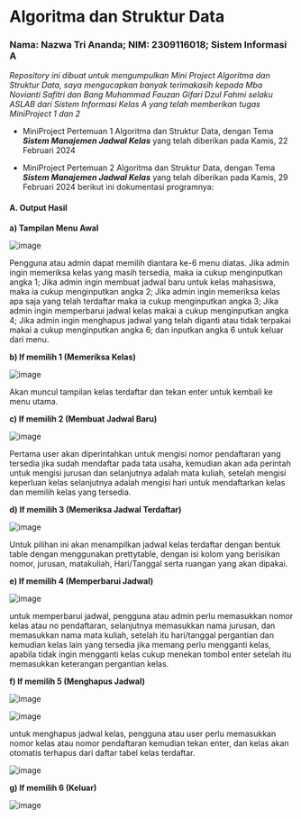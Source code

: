 # Algoritma dan Struktur Data 
### Nama: Nazwa Tri Ananda; NIM: 2309116018; Sistem Informasi A

*Repository ini dibuat untuk mengumpulkan Mini Project Algoritma dan Struktur Data, saya mengucapkan banyak terimakasih kepada 
Mba Novianti Safitri dan Bang Muhammad Fauzan Gifari Dzul Fahmi selaku ASLAB dari Sistem Informasi Kelas A yang telah memberikan tugas MiniProject 1 dan 2*

- MiniProject Pertemuan 1 Algoritma dan Struktur Data, dengan Tema ***Sistem Manajemen Jadwal Kelas*** yang telah diberikan pada Kamis, 22 Februari 2024
  
- MiniProject Pertemuan 2 Algoritma dan Struktur Data, dengan Tema ***Sistem Manajemen Jadwal Kelas*** yang telah diberikan pada Kamis, 29 Februari 2024
  berikut ini dokumentasi programnya:
  
#### A.	Output Hasil

**a) Tampilan Menu Awal**
  
 ![image](https://github.com/nazwatriananda/MiniProject1-Algoritma-dan-Struktur-Data/assets/144808370/09736337-67a4-4a63-8d39-519d7e7a484f)

Pengguna atau admin dapat memilih diantara ke-6 menu diatas. Jika admin ingin memeriksa kelas yang masih tersedia, maka ia cukup menginputkan angka 1; Jika admin ingin membuat jadwal baru untuk kelas mahasiswa, maka ia cukup menginputkan angka 2; Jika admin ingin memeriksa kelas apa saja yang telah terdaftar maka ia cukup menginputkan angka 3; Jika admin ingin memperbarui jadwal kelas makai a cukup menginputkan angka 4; Jika admin ingin menghapus jadwal yang telah diganti atau tidak terpakai makai a cukup menginputkan angka 6; dan inputkan angka 6 untuk keluar dari menu.

**b)	If memilih 1 (Memeriksa Kelas)**

![image](https://github.com/nazwatriananda/MiniProject1-Algoritma-dan-Struktur-Data/assets/144808370/01c4d84c-f972-4ca0-8e8b-afd9beb34b57)
 
Akan muncul tampilan kelas terdaftar dan tekan enter untuk kembali ke menu utama.

**c)	If memilih 2 (Membuat Jadwal Baru)**

![image](https://github.com/nazwatriananda/MiniProject1-Algoritma-dan-Struktur-Data/assets/144808370/030acb0f-7cf0-4fb4-ae98-6a7b91616f40)

Pertama user akan diperintahkan untuk mengisi nomor pendaftaran yang tersedia jika sudah mendaftar pada tata usaha, kemudian akan ada perintah untuk mengisi jurusan dan selanjutnya adalah mata kuliah, setelah mengisi keperluan kelas selanjutnya adalah mengisi hari untuk mendaftarkan kelas dan memilih kelas yang tersedia.
 
**d)	If memilih 3 (Memeriksa Jadwal Terdaftar)**

![image](https://github.com/nazwatriananda/MiniProject1-Algoritma-dan-Struktur-Data/assets/144808370/314c1ffa-9311-45e7-b3ac-86c556350309)

Untuk pilihan ini akan menampilkan jadwal kelas terdaftar dengan bentuk table dengan menggunakan prettytable, dengan isi kolom yang berisikan nomor, jurusan, matakuliah, Hari/Tanggal serta ruangan yang akan dipakai.
 
**e)	If memilih 4 (Memperbarui Jadwal)**
 
 ![image](https://github.com/nazwatriananda/MiniProject1-Algoritma-dan-Struktur-Data/assets/144808370/7971650b-771e-4a9d-bbdb-5dc49bfb61bb)

 untuk memperbarui jadwal, pengguna atau admin perlu memasukkan nomor kelas atau no pendaftaran, selanjutnya memasukkan nama jurusan, dan memasukkan nama mata kuliah, setelah itu hari/tanggal pergantian dan kemudian kelas lain yang tersedia jika memang perlu mengganti kelas, apabila tidak ingin mengganti kelas cukup menekan tombol enter setelah itu memasukkan keterangan pergantian kelas.


**f)	If memilih 5 (Menghapus Jadwal)**

![image](https://github.com/nazwatriananda/MiniProject1-Algoritma-dan-Struktur-Data/assets/144808370/b72d1ea4-6c8b-46a1-aaa1-f147c304e4e1)
 
 ![image](https://github.com/nazwatriananda/MiniProject1-Algoritma-dan-Struktur-Data/assets/144808370/19e51877-036d-4ecc-9401-60a3aa880ed3)

 untuk menghapus jadwal kelas, pengguna atau user perlu memasukkan nomor kelas atau nomor pendaftaran kemudian tekan enter, dan kelas akan otomatis terhapus dari daftar tabel kelas terdaftar.

 ![image](https://github.com/nazwatriananda/MiniProject1-Algoritma-dan-Struktur-Data/assets/144808370/d66dc06d-71a4-4314-8ae3-c98399d4bb7f)


**g)	If memilih 6 (Keluar)**
 
![image](https://github.com/nazwatriananda/MiniProject1-Algoritma-dan-Struktur-Data/assets/144808370/01f18bbe-4acf-4db0-9b46-dedbb79eb168)




